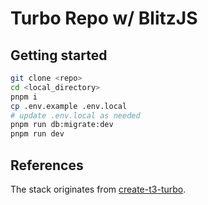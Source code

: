 # Turbo Repo w/ BlitzJS

## Getting started

```bash
git clone <repo>
cd <local_directory>
pnpm i
cp .env.example .env.local
# update .env.local as needed
pnpm run db:migrate:dev
pnpm run dev
```

## References

The stack originates from [create-t3-turbo](https://github.com/t3-oss/create-t3-turbo).
